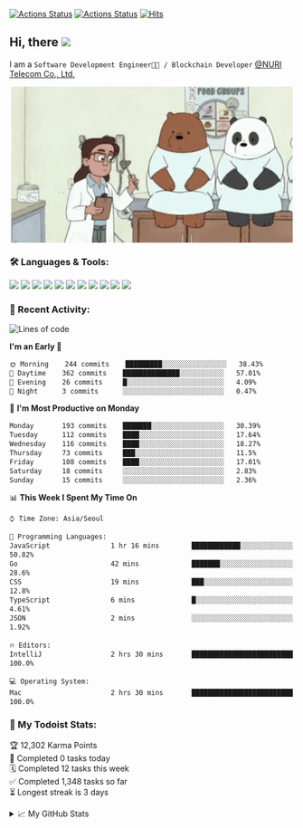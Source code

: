 
[![Actions Status](https://github.com/ddok2/ddok2/workflows/Todoist%20Readme/badge.svg)](https://github.com/ddok2/ddok2/actions)
[![Actions Status](https://github.com/ddok2/ddok2/workflows/wakatime-stats/badge.svg)](https://github.com/ddok2/ddok2/actions)
[![Hits](https://hits.seeyoufarm.com/api/count/incr/badge.svg?url=https%3A%2F%2Fgithub.com%2Fddok2)](https://hits.seeyoufarm.com)

<!-- ![visitors](https://visitor-badge.laobi.icu/badge?page_id=ddok2.ddok2) -->
## Hi, there <img src="https://raw.githubusercontent.com/MartinHeinz/MartinHeinz/master/wave.gif" width="25px">

I am a `Software Development Engineer🧑‍💻 / Blockchain Developer` [@NURI Telecom Co., Ltd.](http://www.nuritelecom.com)


<p align="center">
<img align="center" alt="GIF" src="img/debugging.gif" />
</p>


### 🛠 Languages & Tools:
<p>
    <img src="https://img.shields.io/badge/go-%2300ADD8.svg?&style=for-the-badge&logo=go&logoColor=white"/>
    <img src="https://img.shields.io/badge/node.js%20-%2343853D.svg?&style=for-the-badge&logo=node.js&logoColor=white"/>
    <img src="https://img.shields.io/badge/javascript%20-%23323330.svg?&style=for-the-badge&logo=javascript&logoColor=%23F7DF1E"/>
    <img src="https://img.shields.io/badge/typescript%20-%23007ACC.svg?&style=for-the-badge&logo=typescript&logoColor=white"/>
    <img src="https://img.shields.io/badge/python%20-%2314354C.svg?&style=for-the-badge&logo=python&logoColor=white"/>
    <img src="https://img.shields.io/badge/react%20-%2320232a.svg?&style=for-the-badge&logo=react&logoColor=%2361DAFB"/>
    <img src="https://img.shields.io/badge/AWS%20-%23FF9900.svg?&style=for-the-badge&logo=amazon-aws&logoColor=white"/>
    <img src="https://img.shields.io/badge/Google%20Cloud%20-%234285F4.svg?&style=for-the-badge&logo=google-cloud&logoColor=white"/>
    <img src="https://img.shields.io/badge/docker%20-%230db7ed.svg?&style=for-the-badge&logo=docker&logoColor=white"/>
    <img src="https://img.shields.io/badge/kubernetes%20-%23326ce5.svg?&style=for-the-badge&logo=kubernetes&logoColor=white"/>
    <img src="https://img.shields.io/badge/ansible%20-%231A1918.svg?&style=for-the-badge&logo=ansible&logoColor=white"/>
</p>

### 🌈 Recent Activity:
<!--START_SECTION:waka-->
![Lines of code](https://img.shields.io/badge/From%20Hello%20World%20I%27ve%20Written-607897%20lines%20of%20code-blue)

**I'm an Early 🐤** 

```text
🌞 Morning    244 commits    █████████░░░░░░░░░░░░░░░░   38.43% 
🌆 Daytime    362 commits    ██████████████░░░░░░░░░░░   57.01% 
🌃 Evening    26 commits     █░░░░░░░░░░░░░░░░░░░░░░░░   4.09% 
🌙 Night      3 commits      ░░░░░░░░░░░░░░░░░░░░░░░░░   0.47%

```
📅 **I'm Most Productive on Monday** 

```text
Monday       193 commits    ███████░░░░░░░░░░░░░░░░░░   30.39% 
Tuesday      112 commits    ████░░░░░░░░░░░░░░░░░░░░░   17.64% 
Wednesday    116 commits    ████░░░░░░░░░░░░░░░░░░░░░   18.27% 
Thursday     73 commits     ███░░░░░░░░░░░░░░░░░░░░░░   11.5% 
Friday       108 commits    ████░░░░░░░░░░░░░░░░░░░░░   17.01% 
Saturday     18 commits     ░░░░░░░░░░░░░░░░░░░░░░░░░   2.83% 
Sunday       15 commits     ░░░░░░░░░░░░░░░░░░░░░░░░░   2.36%

```


📊 **This Week I Spent My Time On** 

```text
⌚︎ Time Zone: Asia/Seoul

💬 Programming Languages: 
JavaScript               1 hr 16 mins        ████████████░░░░░░░░░░░░░   50.82% 
Go                       42 mins             ███████░░░░░░░░░░░░░░░░░░   28.6% 
CSS                      19 mins             ███░░░░░░░░░░░░░░░░░░░░░░   12.8% 
TypeScript               6 mins              █░░░░░░░░░░░░░░░░░░░░░░░░   4.61% 
JSON                     2 mins              ░░░░░░░░░░░░░░░░░░░░░░░░░   1.92%

🔥 Editors: 
IntelliJ                 2 hrs 30 mins       █████████████████████████   100.0%

💻 Operating System: 
Mac                      2 hrs 30 mins       █████████████████████████   100.0%

```


<!--END_SECTION:waka-->

### 🚧 My Todoist Stats:
<!-- TODO-IST:START -->
🏆  12,302 Karma Points           
🌸  Completed 0 tasks today           
🗓  Completed 12 tasks this week           
✅  Completed 1,348 tasks so far           
⏳  Longest streak is 3 days
<!-- TODO-IST:END -->

<details>
<summary>📈 My GitHub Stats</summary>
<p align="center"> <img src="https://github-readme-stats.vercel.app/api?username=ddok2&show_icons=true" alt="ddok2" />
</details>
